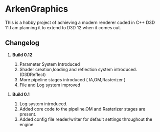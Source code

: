 # ArkenGraphics
This is a hobby project of achieving a modern renderer coded in C++ D3D 11.I am planning it to extend to D3D 12 when it comes out.
<h2> Changelog </h2>
<div>
<ol>
<li> <b> Build 0.12 </b> </li>
<ol>
<li> Parameter System Introduced </li>
<li> Shader creation,loading and reflection system introduced.(D3DReflect)
<li> More pipeline stages introduced ( IA,OM,Rasterizer ) </li>
<li> File and Log system improved </li>
</ol>
</ol>
</div>
<ol>
<li> <b>Build 0.1</b> </li>
<ol>
<li>Log system introduced.</li>
<li>Added core code to the pipeline.OM and Rasterizer stages are present.</li>
<li>Added config file reader/writer for default settings throughout the engine</li>
</ol>
</ol>
